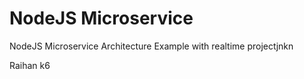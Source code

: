 #   NodeJS Microservice
NodeJS Microservice Architecture Example with realtime projectjnkn


Raihan k6
